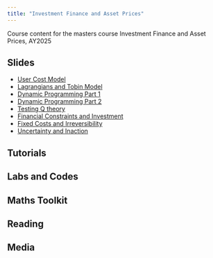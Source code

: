 ```yaml
---
title: "Investment Finance and Asset Prices"
---
```


Course content for the masters course Investment Finance and Asset Prices, AY2025

## Slides

- [User Cost Model](/uploads/ifap1.pdf)
- [Lagrangians and Tobin Model](/uploads/ifap2.pdf)
- [Dynamic Programming Part 1](/uploads/ifap3.pdf)
- [Dynamic Programming Part 2](/uploads/ifap4.pdf)
- [Testing Q theory]()
- [Financial Constraints and Investment]()
- [Fixed Costs and Irreversibility]()
- [Uncertainty and Inaction]()

## Tutorials

## Labs and Codes

## Maths Toolkit

## Reading

## Media